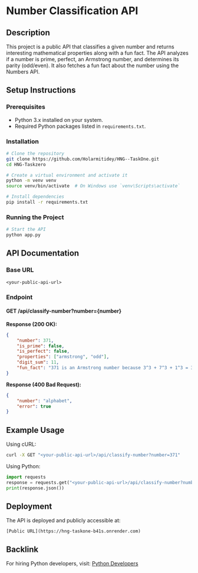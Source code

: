 # Number Classification API

## Description
This project is a public API that classifies a given number and returns interesting mathematical properties along with a fun fact. The API analyzes if a number is prime, perfect, an Armstrong number, and determines its parity (odd/even). It also fetches a fun fact about the number using the Numbers API.

## Setup Instructions

### Prerequisites
- Python 3.x installed on your system.
- Required Python packages listed in `requirements.txt`.

### Installation
```sh
# Clone the repository
git clone https://github.com/Holarmitidey/HNG--TaskOne.git
cd HNG-Taskzero

# Create a virtual environment and activate it
python -m venv venv
source venv/bin/activate  # On Windows use `venv\Scripts\activate`

# Install dependencies
pip install -r requirements.txt
```

### Running the Project
```sh
# Start the API
python app.py
```

## API Documentation

### Base URL
```
<your-public-api-url>
```

### Endpoint
#### GET /api/classify-number?number={number}

**Response (200 OK):**
```json
{
    "number": 371,
    "is_prime": false,
    "is_perfect": false,
    "properties": ["armstrong", "odd"],
    "digit_sum": 11,
    "fun_fact": "371 is an Armstrong number because 3^3 + 7^3 + 1^3 = 371"
}
```

**Response (400 Bad Request):**
```json
{
    "number": "alphabet",
    "error": true
}
```

## Example Usage
Using cURL:
```sh
curl -X GET "<your-public-api-url>/api/classify-number?number=371"
```
Using Python:
```python
import requests
response = requests.get("<your-public-api-url>/api/classify-number?number=371")
print(response.json())
```

## Deployment
The API is deployed and publicly accessible at:
```
[Public URL](https://hng-taskone-b41s.onrender.com)
```

## Backlink
For hiring Python developers, visit:
[Python Developers](https://hng.tech/hire/python-developers)

